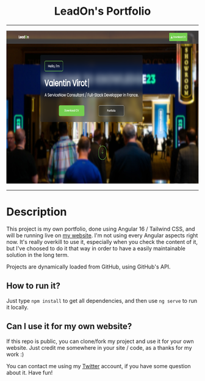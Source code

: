<h1 align="center">LeadOn's Portfolio</h1>

<hr>
<p align="center"><img src="screenshot.png" height="400" alt="LeaderOS's logo" /></p>
<hr>

# Description

This project is my own portfolio, done using Angular 16 / Tailwind CSS, and will be running live on [my website](https://www.valentinvirot.fr).
I'm not using every Angular aspects right now. It's really overkill to use it, especially when you check the content of it, but I've choosed to do it that way in order to have a easily maintainable solution in the long term.

Projects are dynamically loaded from GitHub, using GitHub's API.

## How to run it?

Just type `npm install` to get all dependencies, and then use `ng serve` to run it locally.

## Can I use it for my own website?

If this repo is public, you can clone/fork my project and use it for your own website. Just credit me somewhere in your site / code, as a thanks for my work :)

You can contact me using my [Twitter](https://twitter.com/valentin_vir) account, if you have some question about it. Have fun!
